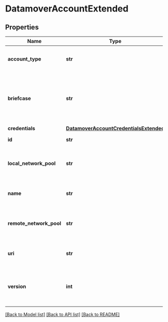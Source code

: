 # DatamoverAccountExtended

## Properties
Name | Type | Description | Notes
------------ | ------------- | ------------- | -------------
**account_type** | **str** | Type of the data storage account | [optional] 
**briefcase** | **str** | An opaque container for storing additional data in this object, e.g. key-value pairs | [optional] 
**credentials** | [**DatamoverAccountCredentialsExtended**](DatamoverAccountCredentialsExtended.md) |  | [optional] 
**id** | **str** | Unique account ID | [optional] 
**local_network_pool** | **str** | Local platform-specific network restriction | [optional] 
**name** | **str** | Name for this Data Mover account | 
**remote_network_pool** | **str** | Remote platform-specific network restriction | [optional] 
**uri** | **str** | A valid URI pointing to the data storage | [optional] 
**version** | **int** | Version number of the config store when this object was edited. | [optional] 

[[Back to Model list]](../README.md#documentation-for-models) [[Back to API list]](../README.md#documentation-for-api-endpoints) [[Back to README]](../README.md)


